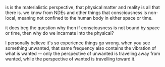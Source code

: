 
is is the materialistic perspective, that physical matter and reality is all that there is. we know from NDEs and other things that consciousness is non-local, meaning not confined to the human body in either space or time.

it does beg the question why then if consciousness is not bound by space or time, then why do we incarnate into the physical?

I personally believe it's so experience things go wrong. when you see something unwanted, that same frequency also contains the vibration of what is wanted -- only the perspective of unwanted is traveling away from wanted, while the perspective of wanted is travelling toward it.
